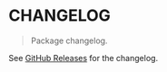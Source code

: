 # CHANGELOG

> Package changelog.

See [GitHub Releases](https://github.com/stdlib-js/array/releases) for the changelog.